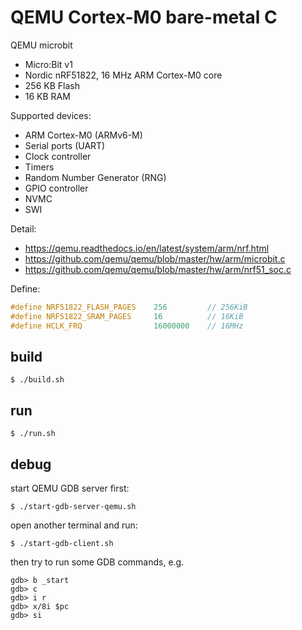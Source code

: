 # QEMU Cortex-M0 bare-metal C

QEMU microbit

- Micro:Bit v1
- Nordic nRF51822, 16 MHz ARM Cortex-M0 core
- 256 KB Flash
- 16 KB RAM

Supported devices:

- ARM Cortex-M0 (ARMv6-M)
- Serial ports (UART)
- Clock controller
- Timers
- Random Number Generator (RNG)
- GPIO controller
- NVMC
- SWI

Detail:

- https://qemu.readthedocs.io/en/latest/system/arm/nrf.html
- https://github.com/qemu/qemu/blob/master/hw/arm/microbit.c
- https://github.com/qemu/qemu/blob/master/hw/arm/nrf51_soc.c

Define:

```c
#define NRF51822_FLASH_PAGES    256         // 256KiB
#define NRF51822_SRAM_PAGES     16          // 16KiB
#define HCLK_FRQ                16000000    // 16MHz
```

## build

`$ ./build.sh`

## run

`$ ./run.sh`

## debug

start QEMU GDB server first:

`$ ./start-gdb-server-qemu.sh`

open another terminal and run:

`$ ./start-gdb-client.sh`

then try to run some GDB commands, e.g.

```gdb
gdb> b _start
gdb> c
gdb> i r
gdb> x/8i $pc
gdb> si
```
